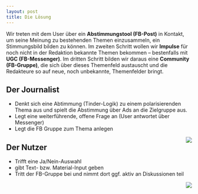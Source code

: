 ```yaml
---
layout: post
title: Die Lösung
---
```



Wir treten mit dem User über ein **Abstimmungstool (FB-Post)** in Kontakt, um seine Meinung zu bestehenden Themen einzusammeln, ein Stimmungsbild bilden zu können. Im zweiten Schritt wollen wir **Impulse** für noch nicht in der Redaktion bekannte Themen bekommen – bestenfalls mit **UGC (FB-Messenger)**.  Im dritten Schritt bilden wir daraus eine **Community (FB-Gruppe)**, die sich über dieses Themenfeld austauscht und die Redakteure so auf neue, noch unbekannte, Themenfelder bringt.


## Der Journalist

  - Denkt sich eine Abtimmung (Tinder-Logik) zu einem polarisierenden Thema aus und spielt die Abstimmung über Ads an die Zielgruppe aus.
  - Legt eine weiterführende, offene Frage an (User antwortet über Messenger)
  - Legt die FB Gruppe zum Thema anlegen 

<img src="{{site.baseurl}}public/mockup_000.png" style="float:right; align: baseline"> 

## Der Nutzer 

  - Trifft eine Ja/Nein-Auswahl
  - gibt Text- bzw. Material-Input geben
  - Tritt der FB-Gruppe bei und nimmt dort ggf. aktiv an Diskussionen teil

<img src="{{site.baseurl}}public/mockup_001.png" style="float:right; align: baseline"> 

